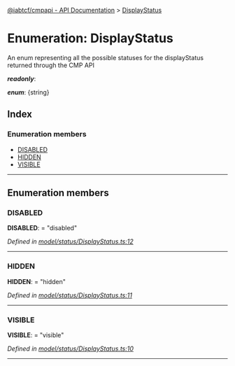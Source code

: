 [@iabtcf/cmpapi - API Documentation](../README.md) > [DisplayStatus](../enums/displaystatus.md)

# Enumeration: DisplayStatus

An enum representing all the possible statuses for the displayStatus returned through the CMP API

*__readonly__*: 

*__enum__*: {string}

## Index

### Enumeration members

* [DISABLED](displaystatus.md#disabled)
* [HIDDEN](displaystatus.md#hidden)
* [VISIBLE](displaystatus.md#visible)

---

## Enumeration members

<a id="disabled"></a>

###  DISABLED

**DISABLED**:  = "disabled"

*Defined in [model/status/DisplayStatus.ts:12](https://github.com/chrispaterson/iabtcf-es/blob/cff81a9/modules/cmpapi/src/model/status/DisplayStatus.ts#L12)*

___
<a id="hidden"></a>

###  HIDDEN

**HIDDEN**:  = "hidden"

*Defined in [model/status/DisplayStatus.ts:11](https://github.com/chrispaterson/iabtcf-es/blob/cff81a9/modules/cmpapi/src/model/status/DisplayStatus.ts#L11)*

___
<a id="visible"></a>

###  VISIBLE

**VISIBLE**:  = "visible"

*Defined in [model/status/DisplayStatus.ts:10](https://github.com/chrispaterson/iabtcf-es/blob/cff81a9/modules/cmpapi/src/model/status/DisplayStatus.ts#L10)*

___

